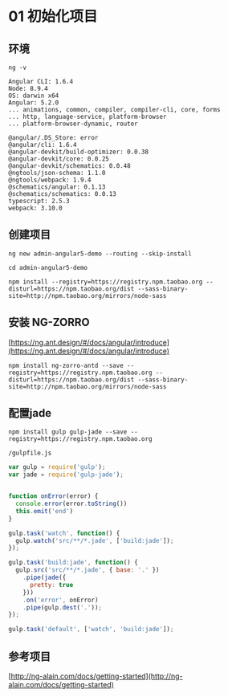 # 01 初始化项目

## 环境

`ng -v`

```
Angular CLI: 1.6.4
Node: 8.9.4
OS: darwin x64
Angular: 5.2.0
... animations, common, compiler, compiler-cli, core, forms
... http, language-service, platform-browser
... platform-browser-dynamic, router

@angular/.DS_Store: error
@angular/cli: 1.6.4
@angular-devkit/build-optimizer: 0.0.38
@angular-devkit/core: 0.0.25
@angular-devkit/schematics: 0.0.48
@ngtools/json-schema: 1.1.0
@ngtools/webpack: 1.9.4
@schematics/angular: 0.1.13
@schematics/schematics: 0.0.13
typescript: 2.5.3
webpack: 3.10.0
```

## 创建项目

```
ng new admin-angular5-demo --routing --skip-install 

cd admin-angular5-demo

npm install --registry=https://registry.npm.taobao.org --disturl=https://npm.taobao.org/dist --sass-binary-site=http://npm.taobao.org/mirrors/node-sass

```

## 安装  NG-ZORRO

[https://ng.ant.design/#/docs/angular/introduce](https://ng.ant.design/#/docs/angular/introduce)


```
npm install ng-zorro-antd --save --registry=https://registry.npm.taobao.org --disturl=https://npm.taobao.org/dist --sass-binary-site=http://npm.taobao.org/mirrors/node-sass

```

## 配置jade

```
npm install gulp gulp-jade --save --registry=https://registry.npm.taobao.org 

```

`/gulpfile.js`


```js
var gulp = require('gulp');
var jade = require('gulp-jade');


function onError(error) {
  console.error(error.toString())
  this.emit('end')
}

gulp.task('watch', function() {
  gulp.watch('src/**/*.jade', ['build:jade']);
});

gulp.task('build:jade', function() {
  gulp.src('src/**/*.jade', { base: '.' })
    .pipe(jade({
      pretty: true
    }))
    .on('error', onError)
    .pipe(gulp.dest('.'));
});

gulp.task('default', ['watch', 'build:jade']);
```

## 参考项目

[http://ng-alain.com/docs/getting-started](http://ng-alain.com/docs/getting-started)